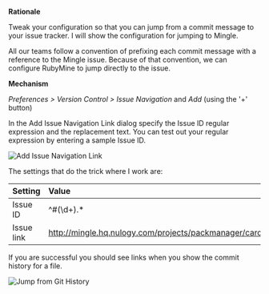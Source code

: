 **Rationale**

Tweak your configuration so that you can jump from a commit message to your issue tracker. I will show the configuration for jumping to Mingle.

All our teams follow a convention of prefixing each commit message with a reference to the Mingle issue. Because of that convention, we can configure RubyMine to jump directly to the issue.

**Mechanism**

_Preferences > Version Control > Issue Navigation_ and _Add_ (using the '+' button)

In the Add Issue Navigation Link dialog specify the Issue ID regular expression and the replacement text. You can test out your regular expression by entering a sample Issue ID.

![Add Issue Navigation Link](https://github.com/amckinnell/RubyMineTips/blob/master/images/jump-to-issue-tracker.png)

The settings that do the trick where I work are:

Setting    | Value
:------    | :----
Issue ID   | ^#(\d+).*
Issue link | http://mingle.hq.nulogy.com/projects/packmanager/cards/$1 

If you are successful you should see links when you show the commit history for a file.

![Jump from Git History](https://github.com/amckinnell/RubyMineTips/blob/master/images/jump-to-issue-tracker-from-git-history.png)


